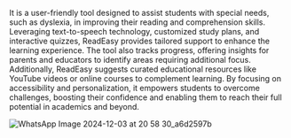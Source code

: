 It is a user-friendly tool designed to assist students with special needs, such as dyslexia, in improving their reading and comprehension skills.
Leveraging text-to-speech technology, customized study plans, and interactive quizzes, ReadEasy provides tailored support to enhance the learning experience. 
The tool also tracks progress, offering insights for parents and educators to identify areas requiring additional focus. 
Additionally, ReadEasy suggests curated educational resources like YouTube videos or online courses to complement learning.
By focusing on accessibility and personalization, it empowers students to overcome challenges, boosting their confidence and enabling them to reach their full potential in academics and beyond.




![WhatsApp Image 2024-12-03 at 20 58 30_a6d2597b](https://github.com/user-attachments/assets/bc0abb09-d28d-408e-964a-c8afdb9b8786)
